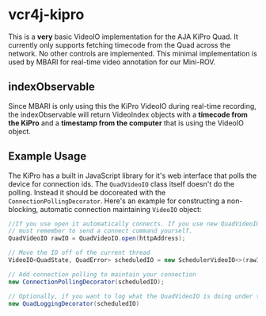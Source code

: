 # vcr4j-kipro

This is a __very__ basic VideoIO implementation for the AJA KiPro Quad. It currently only supports fetching timecode from the Quad across the network. No other controls are implemented. This minimal implementation is used by MBARI for real-time video annotation for our Mini-ROV.

## indexObservable

Since MBARI is only using this the KiPro VideoIO during real-time recording, the indexObservable will return VideoIndex objects with a __timecode from the KiPro__ and a __timestamp from the computer__ that is using the VideoIO object.

## Example Usage

The KiPro has a built in JavaScript library for it's web interface that polls the device for connection ids. The `QuadVideoIO` class itself doesn't do the polling. Instead it should be docoreated with the `ConnectionPollingDecorator`. Here's an example for constructing a non-blocking, automatic connection maintaining `VideoIO` object:

```java
//If you use open it automatically connects. If you use new QuadVideoIO, you 
// must remember to send a connect command yourself.
QuadVideoIO rawIO = QuadVideoIO.open(httpAddress); 

// Move the IO off of the current thread
VideoIO<QuadState, QuadError> scheduledIO = new SchedulerVideoIO<>(rawIO, Executors.newCachedThreadPool());

// Add connection polling to maintain your connection
new ConnectionPollingDecorator(scheduledIO);

// Optionally, if you want to log what the QuadVideoIO is doing under the hood:
new QuadLoggingDecorator(scheduledIO)

```